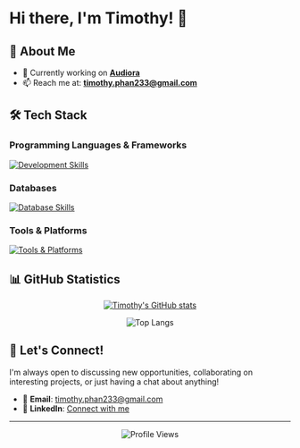 # Hi there, I'm Timothy! 👋

## 🚀 About Me

- 🔭 Currently working on [**Audiora**](https://audiora.xyz/)
- 📫 Reach me at: **timothy.phan233@gmail.com**

## 🛠️ Tech Stack

### Programming Languages & Frameworks
[![Development Skills](https://skillicons.dev/icons?i=js,ts,react,nextjs,html,css,tailwind,nodejs,express,py,flask,java)](https://skillicons.dev)

### Databases
[![Database Skills](https://skillicons.dev/icons?i=mongodb,mysql,postgres,firebase,supabase)](https://skillicons.dev)

### Tools & Platforms
[![Tools & Platforms](https://skillicons.dev/icons?i=git,github,docker,gcp,vercel,netlify)](https://skillicons.dev)

## 📊 GitHub Statistics

<div align="center">
  
[![Timothy's GitHub stats](https://github-readme-stats.vercel.app/api?username=TimothyPhan2&show_icons=true&theme=radical&hide_border=true&count_private=true)](https://github.com/anuraghazra/github-readme-stats)

![Top Langs](https://github-readme-stats.vercel.app/api/top-langs/?username=TimothyPhan2&size_weight=0.5&count_weight=0.5&layout=compact&theme=radical&hide_border=true&exclude_repo=ai-rmp,CS134-3DProject)

</div>

## 🤝 Let's Connect!

I'm always open to discussing new opportunities, collaborating on interesting projects, or just having a chat about anything!

- 📧 **Email**: timothy.phan233@gmail.com
- 💼 **LinkedIn**: [Connect with me](https://www.linkedin.com/in/timothyphan22/) <!-- Update with your actual LinkedIn -->
<!-- - 🌐 **Portfolio**: [View my work](https://timothy-phan.dev) Update with your actual portfolio -->

---

<div align="center">
  
![Profile Views](https://komarev.com/ghpvc/?username=TimothyPhan2&style=for-the-badge&color=blueviolet)


</div>

